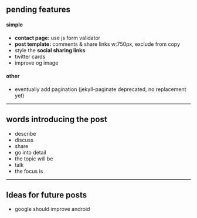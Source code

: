 ## pending features

#### simple
- **contact page:** use js form validator
- **post template:** comments & share links w:750px, exclude from copy
- style the **social sharing links**
- twitter cards
- improve og image

#### other
- eventually add pagination (jekyll-paginate deprecated, no replacement yet)

___

## words introducing the post

- describe
- discuss
- share
- go into detail
- the topic will be
- talk
- the focus is

___

## Ideas for future posts

- google should improve android
